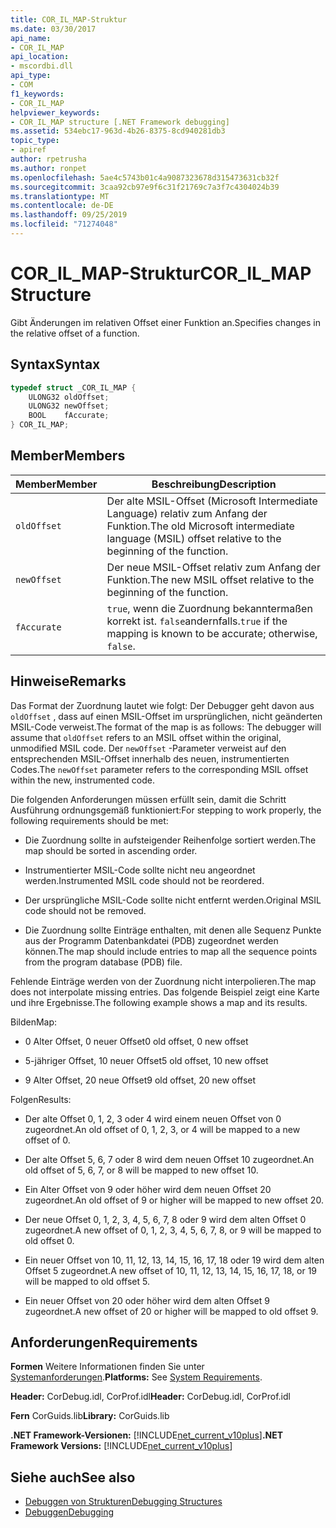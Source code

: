 ```yaml
---
title: COR_IL_MAP-Struktur
ms.date: 03/30/2017
api_name:
- COR_IL_MAP
api_location:
- mscordbi.dll
api_type:
- COM
f1_keywords:
- COR_IL_MAP
helpviewer_keywords:
- COR_IL_MAP structure [.NET Framework debugging]
ms.assetid: 534ebc17-963d-4b26-8375-8cd940281db3
topic_type:
- apiref
author: rpetrusha
ms.author: ronpet
ms.openlocfilehash: 5ae4c5743b01c4a9087323678d315473631cb32f
ms.sourcegitcommit: 3caa92cb97e9f6c31f21769c7a3f7c4304024b39
ms.translationtype: MT
ms.contentlocale: de-DE
ms.lasthandoff: 09/25/2019
ms.locfileid: "71274048"
---
```

# <a name="cor_il_map-structure"></a><span data-ttu-id="5c2d3-102">COR_IL_MAP-Struktur</span><span class="sxs-lookup"><span data-stu-id="5c2d3-102">COR_IL_MAP Structure</span></span>
<span data-ttu-id="5c2d3-103">Gibt Änderungen im relativen Offset einer Funktion an.</span><span class="sxs-lookup"><span data-stu-id="5c2d3-103">Specifies changes in the relative offset of a function.</span></span>  
  
## <a name="syntax"></a><span data-ttu-id="5c2d3-104">Syntax</span><span class="sxs-lookup"><span data-stu-id="5c2d3-104">Syntax</span></span>  
  
```cpp  
typedef struct _COR_IL_MAP {  
    ULONG32 oldOffset;   
    ULONG32 newOffset;   
    BOOL    fAccurate;  
} COR_IL_MAP;  
```  
  
## <a name="members"></a><span data-ttu-id="5c2d3-105">Member</span><span class="sxs-lookup"><span data-stu-id="5c2d3-105">Members</span></span>  
  
|<span data-ttu-id="5c2d3-106">Member</span><span class="sxs-lookup"><span data-stu-id="5c2d3-106">Member</span></span>|<span data-ttu-id="5c2d3-107">Beschreibung</span><span class="sxs-lookup"><span data-stu-id="5c2d3-107">Description</span></span>|  
|------------|-----------------|  
|`oldOffset`|<span data-ttu-id="5c2d3-108">Der alte MSIL-Offset (Microsoft Intermediate Language) relativ zum Anfang der Funktion.</span><span class="sxs-lookup"><span data-stu-id="5c2d3-108">The old Microsoft intermediate language (MSIL) offset relative to the beginning of the function.</span></span>|  
|`newOffset`|<span data-ttu-id="5c2d3-109">Der neue MSIL-Offset relativ zum Anfang der Funktion.</span><span class="sxs-lookup"><span data-stu-id="5c2d3-109">The new MSIL offset relative to the beginning of the function.</span></span>|  
|`fAccurate`|<span data-ttu-id="5c2d3-110">`true`, wenn die Zuordnung bekanntermaßen korrekt ist. `false`andernfalls.</span><span class="sxs-lookup"><span data-stu-id="5c2d3-110">`true` if the mapping is known to be accurate; otherwise, `false`.</span></span>|  
  
## <a name="remarks"></a><span data-ttu-id="5c2d3-111">Hinweise</span><span class="sxs-lookup"><span data-stu-id="5c2d3-111">Remarks</span></span>  
 <span data-ttu-id="5c2d3-112">Das Format der Zuordnung lautet wie folgt: Der Debugger geht davon aus `oldOffset` , dass auf einen MSIL-Offset im ursprünglichen, nicht geänderten MSIL-Code verweist.</span><span class="sxs-lookup"><span data-stu-id="5c2d3-112">The format of the map is as follows: The debugger will assume that `oldOffset` refers to an MSIL offset within the original, unmodified MSIL code.</span></span> <span data-ttu-id="5c2d3-113">Der `newOffset` -Parameter verweist auf den entsprechenden MSIL-Offset innerhalb des neuen, instrumentierten Codes.</span><span class="sxs-lookup"><span data-stu-id="5c2d3-113">The `newOffset` parameter refers to the corresponding MSIL offset within the new, instrumented code.</span></span>  
  
 <span data-ttu-id="5c2d3-114">Die folgenden Anforderungen müssen erfüllt sein, damit die Schritt Ausführung ordnungsgemäß funktioniert:</span><span class="sxs-lookup"><span data-stu-id="5c2d3-114">For stepping to work properly, the following requirements should be met:</span></span>  
  
- <span data-ttu-id="5c2d3-115">Die Zuordnung sollte in aufsteigender Reihenfolge sortiert werden.</span><span class="sxs-lookup"><span data-stu-id="5c2d3-115">The map should be sorted in ascending order.</span></span>  
  
- <span data-ttu-id="5c2d3-116">Instrumentierter MSIL-Code sollte nicht neu angeordnet werden.</span><span class="sxs-lookup"><span data-stu-id="5c2d3-116">Instrumented MSIL code should not be reordered.</span></span>  
  
- <span data-ttu-id="5c2d3-117">Der ursprüngliche MSIL-Code sollte nicht entfernt werden.</span><span class="sxs-lookup"><span data-stu-id="5c2d3-117">Original MSIL code should not be removed.</span></span>  
  
- <span data-ttu-id="5c2d3-118">Die Zuordnung sollte Einträge enthalten, mit denen alle Sequenz Punkte aus der Programm Datenbankdatei (PDB) zugeordnet werden können.</span><span class="sxs-lookup"><span data-stu-id="5c2d3-118">The map should include entries to map all the sequence points from the program database (PDB) file.</span></span>  
  
 <span data-ttu-id="5c2d3-119">Fehlende Einträge werden von der Zuordnung nicht interpolieren.</span><span class="sxs-lookup"><span data-stu-id="5c2d3-119">The map does not interpolate missing entries.</span></span> <span data-ttu-id="5c2d3-120">Das folgende Beispiel zeigt eine Karte und ihre Ergebnisse.</span><span class="sxs-lookup"><span data-stu-id="5c2d3-120">The following example shows a map and its results.</span></span>  
  
 <span data-ttu-id="5c2d3-121">Bilden</span><span class="sxs-lookup"><span data-stu-id="5c2d3-121">Map:</span></span>  
  
- <span data-ttu-id="5c2d3-122">0 Alter Offset, 0 neuer Offset</span><span class="sxs-lookup"><span data-stu-id="5c2d3-122">0 old offset, 0 new offset</span></span>  
  
- <span data-ttu-id="5c2d3-123">5-jähriger Offset, 10 neuer Offset</span><span class="sxs-lookup"><span data-stu-id="5c2d3-123">5 old offset, 10 new offset</span></span>  
  
- <span data-ttu-id="5c2d3-124">9 Alter Offset, 20 neue Offset</span><span class="sxs-lookup"><span data-stu-id="5c2d3-124">9 old offset, 20 new offset</span></span>  
  
 <span data-ttu-id="5c2d3-125">Folgen</span><span class="sxs-lookup"><span data-stu-id="5c2d3-125">Results:</span></span>  
  
- <span data-ttu-id="5c2d3-126">Der alte Offset 0, 1, 2, 3 oder 4 wird einem neuen Offset von 0 zugeordnet.</span><span class="sxs-lookup"><span data-stu-id="5c2d3-126">An old offset of 0, 1, 2, 3, or 4 will be mapped to a new offset of 0.</span></span>  
  
- <span data-ttu-id="5c2d3-127">Der alte Offset 5, 6, 7 oder 8 wird dem neuen Offset 10 zugeordnet.</span><span class="sxs-lookup"><span data-stu-id="5c2d3-127">An old offset of 5, 6, 7, or 8 will be mapped to new offset 10.</span></span>  
  
- <span data-ttu-id="5c2d3-128">Ein Alter Offset von 9 oder höher wird dem neuen Offset 20 zugeordnet.</span><span class="sxs-lookup"><span data-stu-id="5c2d3-128">An old offset of 9 or higher will be mapped to new offset 20.</span></span>  
  
- <span data-ttu-id="5c2d3-129">Der neue Offset 0, 1, 2, 3, 4, 5, 6, 7, 8 oder 9 wird dem alten Offset 0 zugeordnet.</span><span class="sxs-lookup"><span data-stu-id="5c2d3-129">A new offset of 0, 1, 2, 3, 4, 5, 6, 7, 8, or 9 will be mapped to old offset 0.</span></span>  
  
- <span data-ttu-id="5c2d3-130">Ein neuer Offset von 10, 11, 12, 13, 14, 15, 16, 17, 18 oder 19 wird dem alten Offset 5 zugeordnet.</span><span class="sxs-lookup"><span data-stu-id="5c2d3-130">A new offset of 10, 11, 12, 13, 14, 15, 16, 17, 18, or 19 will be mapped to old offset 5.</span></span>  
  
- <span data-ttu-id="5c2d3-131">Ein neuer Offset von 20 oder höher wird dem alten Offset 9 zugeordnet.</span><span class="sxs-lookup"><span data-stu-id="5c2d3-131">A new offset of 20 or higher will be mapped to old offset 9.</span></span>  
  
## <a name="requirements"></a><span data-ttu-id="5c2d3-132">Anforderungen</span><span class="sxs-lookup"><span data-stu-id="5c2d3-132">Requirements</span></span>  
 <span data-ttu-id="5c2d3-133">**Formen** Weitere Informationen finden Sie unter [Systemanforderungen](../../get-started/system-requirements.md).</span><span class="sxs-lookup"><span data-stu-id="5c2d3-133">**Platforms:** See [System Requirements](../../get-started/system-requirements.md).</span></span>  
  
 <span data-ttu-id="5c2d3-134">**Header:** CorDebug.idl, CorProf.idl</span><span class="sxs-lookup"><span data-stu-id="5c2d3-134">**Header:** CorDebug.idl, CorProf.idl</span></span>  
  
 <span data-ttu-id="5c2d3-135">**Fern** CorGuids.lib</span><span class="sxs-lookup"><span data-stu-id="5c2d3-135">**Library:** CorGuids.lib</span></span>  
  
 <span data-ttu-id="5c2d3-136">**.NET Framework-Versionen:** [!INCLUDE[net_current_v10plus](../../../../includes/net-current-v10plus-md.md)]</span><span class="sxs-lookup"><span data-stu-id="5c2d3-136">**.NET Framework Versions:** [!INCLUDE[net_current_v10plus](../../../../includes/net-current-v10plus-md.md)]</span></span>  
  
## <a name="see-also"></a><span data-ttu-id="5c2d3-137">Siehe auch</span><span class="sxs-lookup"><span data-stu-id="5c2d3-137">See also</span></span>

- [<span data-ttu-id="5c2d3-138">Debuggen von Strukturen</span><span class="sxs-lookup"><span data-stu-id="5c2d3-138">Debugging Structures</span></span>](debugging-structures.md)
- [<span data-ttu-id="5c2d3-139">Debuggen</span><span class="sxs-lookup"><span data-stu-id="5c2d3-139">Debugging</span></span>](index.md)
